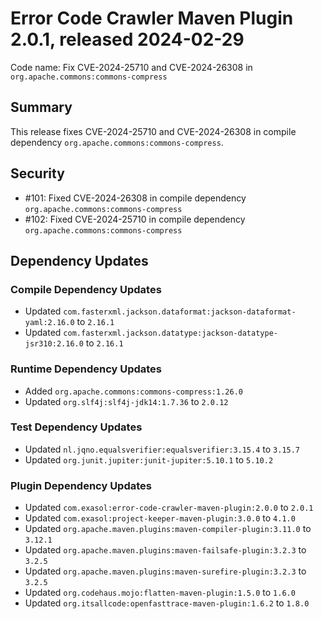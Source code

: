 # Error Code Crawler Maven Plugin 2.0.1, released 2024-02-29

Code name: Fix CVE-2024-25710 and CVE-2024-26308 in `org.apache.commons:commons-compress`

## Summary

This release fixes CVE-2024-25710 and CVE-2024-26308 in compile dependency `org.apache.commons:commons-compress`.

## Security

* #101: Fixed CVE-2024-26308 in compile dependency `org.apache.commons:commons-compress`
* #102: Fixed CVE-2024-25710 in compile dependency `org.apache.commons:commons-compress`

## Dependency Updates

### Compile Dependency Updates

* Updated `com.fasterxml.jackson.dataformat:jackson-dataformat-yaml:2.16.0` to `2.16.1`
* Updated `com.fasterxml.jackson.datatype:jackson-datatype-jsr310:2.16.0` to `2.16.1`

### Runtime Dependency Updates

* Added `org.apache.commons:commons-compress:1.26.0`
* Updated `org.slf4j:slf4j-jdk14:1.7.36` to `2.0.12`

### Test Dependency Updates

* Updated `nl.jqno.equalsverifier:equalsverifier:3.15.4` to `3.15.7`
* Updated `org.junit.jupiter:junit-jupiter:5.10.1` to `5.10.2`

### Plugin Dependency Updates

* Updated `com.exasol:error-code-crawler-maven-plugin:2.0.0` to `2.0.1`
* Updated `com.exasol:project-keeper-maven-plugin:3.0.0` to `4.1.0`
* Updated `org.apache.maven.plugins:maven-compiler-plugin:3.11.0` to `3.12.1`
* Updated `org.apache.maven.plugins:maven-failsafe-plugin:3.2.3` to `3.2.5`
* Updated `org.apache.maven.plugins:maven-surefire-plugin:3.2.3` to `3.2.5`
* Updated `org.codehaus.mojo:flatten-maven-plugin:1.5.0` to `1.6.0`
* Updated `org.itsallcode:openfasttrace-maven-plugin:1.6.2` to `1.8.0`

